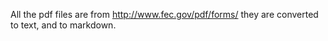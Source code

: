All the pdf files are from http://www.fec.gov/pdf/forms/
they are converted to text, and to markdown.
